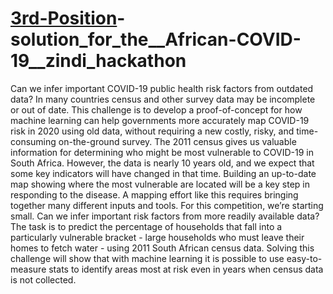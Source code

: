# [3rd-Position](https://zindi.africa/hackathons/south-african-covid-19-vulnerability-map/leaderboard)-solution_for_the__African-COVID-19__zindi_hackathon
Can we infer important COVID-19 public health risk factors from outdated data? In many countries census and other survey data may be incomplete or out of date. This challenge is to develop a proof-of-concept for how machine learning can help governments more accurately map COVID-19 risk in 2020 using old data, without requiring a new costly, risky, and time-consuming on-the-ground survey.  The 2011 census gives us valuable information for determining who might be most vulnerable to COVID-19 in South Africa. However, the data is nearly 10 years old, and we expect that some key indicators will have changed in that time. Building an up-to-date map showing where the most vulnerable are located will be a key step in responding to the disease. A mapping effort like this requires bringing together many different inputs and tools. For this competition, we’re starting small. Can we infer important risk factors from more readily available data?  The task is to predict the percentage of households that fall into a particularly vulnerable bracket - large households who must leave their homes to fetch water - using 2011 South African census data. Solving this challenge will show that with machine learning it is possible to use easy-to-measure stats to identify areas most at risk even in years when census data is not collected.
